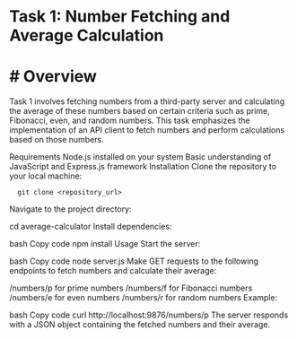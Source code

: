 # Task 1: Number Fetching and Average Calculation
# # Overview
Task 1 involves fetching numbers from a third-party server and calculating the average of these numbers based on certain criteria such as prime, Fibonacci, even, and random numbers. This task emphasizes the implementation of an API client to fetch numbers and perform calculations based on those numbers.

Requirements
Node.js installed on your system
Basic understanding of JavaScript and Express.js framework
Installation
Clone the repository to your local machine:
   
      git clone <repository_url>
Navigate to the project directory:

  
cd average-calculator
Install dependencies:

bash
Copy code
npm install
Usage
Start the server:

bash
Copy code
node server.js
Make GET requests to the following endpoints to fetch numbers and calculate their average:

/numbers/p for prime numbers
/numbers/f for Fibonacci numbers
/numbers/e for even numbers
/numbers/r for random numbers
Example:

bash
Copy code
curl http://localhost:9876/numbers/p
The server responds with a JSON object containing the fetched numbers and their average.
